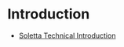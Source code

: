 # Introduction

- [Soletta Technical Introduction](http://events.linuxfoundation.org/sites/events/files/slides/Soletta%20Technical%20Introduction.pdf)